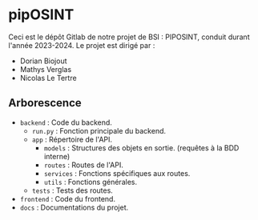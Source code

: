 # pipOSINT

Ceci est le dépôt Gitlab de notre projet de BSI : PIPOSINT, conduit durant l'année 2023-2024.
Le projet est dirigé par :

- Dorian Biojout
- Mathys Verglas
- Nicolas Le Tertre

## Arborescence


- `backend` : Code du backend.
  - `run.py` : Fonction principale du backend. 
  - `app` : Répertoire de l'API.
    - `models` : Structures des objets en sortie. (requêtes à la BDD interne)
    - `routes` : Routes de l'API.
    - `services` : Fonctions spécifiques aux routes.
    - `utils` : Fonctions générales.
  - `tests` : Tests des routes.
- `frontend` : Code du frontend.
- `docs` : Documentations du projet.